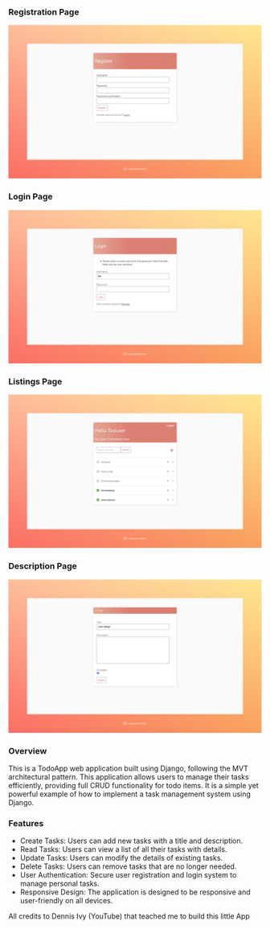 ### Registration Page

![Registration](imgs/To%20Do%20Items.jpeg)

### Login Page

![Login](imgs/To%20Do%20Itemsll.jpeg)

### Listings Page

![Listings](imgs/To%20Do%20Items%20%C2%B7%2011.39am%20%C2%B7%2007-10.jpeg)

### Description Page

![Description](imgs/To%20Do%20Items%20%C2%B7%2011.27am%20%C2%B7%2007-10.jpeg)



### Overview

This is a TodoApp web application built using Django, following the MVT architectural pattern. This application allows users to manage their tasks efficiently, providing full CRUD functionality for todo items. It is a simple yet powerful example of how to implement a task management system using Django.

### Features

- Create Tasks: Users can add new tasks with a title and description.
- Read Tasks: Users can view a list of all their tasks with details.
- Update Tasks: Users can modify the details of existing tasks.
- Delete Tasks: Users can remove tasks that are no longer needed.
- User Authentication: Secure user registration and login system to manage personal tasks.
- Responsive Design: The application is designed to be responsive and user-friendly on all devices.

All credits to Dennis Ivy (YouTube) that teached me to build this little App

